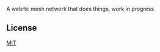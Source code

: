 A webrtc mesh network that does things, work in progress

## License

[MIT](https://choosealicense.com/licenses/mit/)
